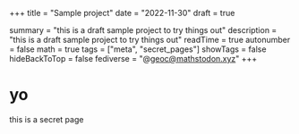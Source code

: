 +++
title = "Sample project"
date = "2022-11-30"
draft = true

summary = "this is a draft sample project to try things out"
description = "this is a draft sample project to try things out"
readTime = true
autonumber = false
math = true
tags = ["meta", "secret_pages"]
showTags = false
hideBackToTop = false
fediverse = "@geoc@mathstodon.xyz"
+++

# yo

this is a secret page
